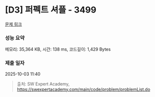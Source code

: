 # [D3] 퍼펙트 셔플 - 3499 

[문제 링크](https://swexpertacademy.com/main/code/problem/problemDetail.do?contestProbId=AWGsRbk6AQIDFAVW) 

### 성능 요약

메모리: 35,364 KB, 시간: 138 ms, 코드길이: 1,429 Bytes

### 제출 일자

2025-10-03 11:40



> 출처: SW Expert Academy, https://swexpertacademy.com/main/code/problem/problemList.do